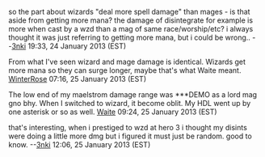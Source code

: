 so the part about wizards "deal more spell damage" than mages - is that
aside from getting more mana? the damage of disintegrate for example is
more when cast by a wzd than a mag of same race/worship/etc? i always
thought it was just referring to getting more mana, but i could be
wrong.. --[3nki](User:3nki.md "wikilink") 19:33, 24 January 2013 (EST)

  
From what I've seen wizard and mage damage is identical. Wizards get
more mana so they can surge longer, maybe that's what Waite meant.
[WinterRose](User:WinterRose.md "wikilink") 07:16, 25 January 2013 (EST)

The low end of my maelstrom damage range was \*\*\*DEMO as a lord mag
gno bhy. When I switched to wizard, it become oblit. My HDL went up by
one asterisk or so as well. [Waite](User:Waite.md "wikilink") 09:24, 25
January 2013 (EST)

  
that's interesting, when i prestiged to wzd at hero 3 i thought my
disints were doing a little more dmg but i figured it must just be
random. good to know. --[3nki](User:3nki.md "wikilink") 12:06, 25
January 2013 (EST)
